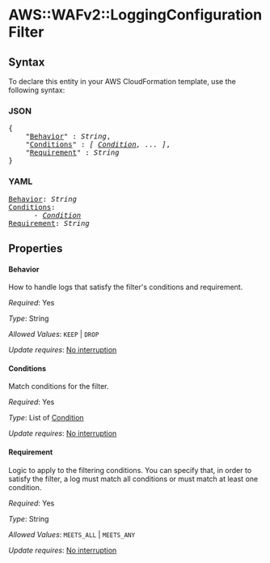 # AWS::WAFv2::LoggingConfiguration Filter

## Syntax

To declare this entity in your AWS CloudFormation template, use the following syntax:

### JSON

<pre>
{
    "<a href="#behavior" title="Behavior">Behavior</a>" : <i>String</i>,
    "<a href="#conditions" title="Conditions">Conditions</a>" : <i>[ <a href="condition.md">Condition</a>, ... ]</i>,
    "<a href="#requirement" title="Requirement">Requirement</a>" : <i>String</i>
}
</pre>

### YAML

<pre>
<a href="#behavior" title="Behavior">Behavior</a>: <i>String</i>
<a href="#conditions" title="Conditions">Conditions</a>: <i>
      - <a href="condition.md">Condition</a></i>
<a href="#requirement" title="Requirement">Requirement</a>: <i>String</i>
</pre>

## Properties

#### Behavior

How to handle logs that satisfy the filter's conditions and requirement.

_Required_: Yes

_Type_: String

_Allowed Values_: <code>KEEP</code> | <code>DROP</code>

_Update requires_: [No interruption](https://docs.aws.amazon.com/AWSCloudFormation/latest/UserGuide/using-cfn-updating-stacks-update-behaviors.html#update-no-interrupt)

#### Conditions

Match conditions for the filter.

_Required_: Yes

_Type_: List of <a href="condition.md">Condition</a>

_Update requires_: [No interruption](https://docs.aws.amazon.com/AWSCloudFormation/latest/UserGuide/using-cfn-updating-stacks-update-behaviors.html#update-no-interrupt)

#### Requirement

Logic to apply to the filtering conditions. You can specify that, in order to satisfy the filter, a log must match all conditions or must match at least one condition.

_Required_: Yes

_Type_: String

_Allowed Values_: <code>MEETS_ALL</code> | <code>MEETS_ANY</code>

_Update requires_: [No interruption](https://docs.aws.amazon.com/AWSCloudFormation/latest/UserGuide/using-cfn-updating-stacks-update-behaviors.html#update-no-interrupt)
